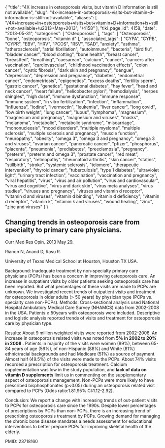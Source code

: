 {
    "title": "4X increase in osteoporosis visits, but vitamin D information is still not available",
    "slug": "4x-increase-in-osteoporosis-visits-but-vitamin-d-information-is-still-not-available",
    "aliases": [
        "/4X+increase+in+osteoporosis+visits+but+vitamin+D+information+is+still+not+available+\u2013+May+2013",
        "/4158"
    ],
    "tiki_page_id": 4158,
    "date": "2013-05-31",
    "categories": [
        "Osteoporosis"
    ],
    "tags": [
        "Osteoporosis",
        "bone",
        "osteoporosis",
        "vitamin d"
    ],
    "associated_tags": [
        "CYPA",
        "CYPB",
        "CYPR",
        "EBV",
        "HRV",
        "PCOS",
        "RSV",
        "SAD",
        "anxiety",
        "asthma",
        "atherosclerosis",
        "atrial fibrillation",
        "autoimmune",
        "bacteria",
        "bird flu",
        "bladder cancer",
        "blood clotting",
        "bone health",
        "breast cancer",
        "breastfed",
        "breathing",
        "caesarean",
        "calcium",
        "cancer",
        "cancers after vaccination",
        "cardiovascular",
        "childhood vaccination effects",
        "colon cancer",
        "cystic fibrosis",
        "dark skin and pregnancy",
        "dengue",
        "depression",
        "depression and pregnancy",
        "diabetes",
        "endometrial cancer",
        "endometriosis",
        "epigenetics",
        "excess deaths",
        "fertility sperm",
        "gastric cancer",
        "genetics",
        "gestational diabetes",
        "hay fever",
        "head and neck cancer",
        "heart failure",
        "helicobacter pylori",
        "hemodialysis",
        "herpes shingles",
        "high dose",
        "immune dysfunction",
        "immune response",
        "immune system",
        "in vitro fertilization",
        "infection",
        "inflammation",
        "influenza",
        "iodine",
        "ivermectin",
        "leukemia",
        "liver cancer",
        "long covid",
        "low birth weight",
        "lung cancer",
        "lupus",
        "lymphoma",
        "magnesium",
        "magnesium and pregnancy",
        "magnesium and viruses",
        "masks",
        "melanoma",
        "metabolic",
        "metabolic syndrome",
        "miscarriage",
        "mononucleosis",
        "mood disorders",
        "multiple myeloma",
        "multiple sclerosis",
        "multiple sclerosis and pregnancy",
        "muscle function",
        "neuropathy",
        "obesity",
        "omega 3",
        "omega 3 and pregnancy",
        "omega 3 and viruses",
        "ovarian cancer",
        "pancreatic cancer",
        "pfizer",
        "phosphorus",
        "placenta",
        "pneumonia",
        "prediabetes",
        "preeclampsia",
        "pregnancy",
        "preterm",
        "preterm and omega 3",
        "prostate cancer",
        "red meat",
        "respiratory",
        "retinopathy",
        "rheumatoid arthritis",
        "skin cancer",
        "statins",
        "stillbirth",
        "stroke",
        "systemic sclerosis",
        "telomere",
        "therapeutic intervention",
        "thyroid cancer",
        "tuberculosis",
        "type 1 diabetes",
        "ultraviolet light",
        "urinary tract infection",
        "vaccination",
        "vaccination and pregnancy",
        "viral hepatitis",
        "virus",
        "virus and air pollution",
        "virus and cardiovascular",
        "virus and cognitive",
        "virus and dark skin",
        "virus meta analyses",
        "virus studies",
        "viruses and pregnancy",
        "viruses and vitamin d receptor",
        "vitamin d and viruses",
        "vitamin d binding",
        "vitamin d deficiency",
        "vitamin d receptor",
        "vitamin k",
        "vitamin k and viruses",
        "wound healing",
        "zinc",
        "zinc and viruses"
    ]
}


## Changing trends in osteoporosis care from specialty to primary care physicians.

Curr Med Res Opin. 2013 May 29.

Rianon N, Anand D, Rasu R.

University of Texas Medical School at Houston, Houston TX USA.

Background: Inadequate treatment by non-specialty primary care physicians (PCPs) has been a concern in improving osteoporosis care. An increase in outpatient visits by older patients seeking osteoporosis care has been reported. But what percentages of these visits are made to PCPs are unknown. We investigated recent trends of outpatient visits and treatment for osteoporosis in older adults (> 50 years) by physician type (PCPs vs. specialty care non-PCPs). Methods: Cross-sectional analysis used National Hospital Ambulatory Medical Care Survey (NHAMCS) data from 2002-2008 in the USA. Patients ≥ 50years with osteoporosis were included. Descriptive and logistic analysis reported trends of visits and treatment for osteoporosis care by physician type. 

Results: About 9 million weighted visits were reported from 2002-2008. An increase in osteoporosis related visits was noted from  **5% in 2002 to 20% in 2008** . Patients in majority of the visits were women (89%), between 65-84 years of age (56%), of non-Hispanic (88%) and White (81%) ethnic/racial backgrounds and had Medicare (51%) as source of payment. Almost half (49.5%) of the visits were made to the PCPs. About 74% visits recorded a prescription for osteoporosis treatment. Calcium supplementation was low in the study population, and  **lack of data on vitamin D supplements**  limit us in commenting on the supplementary aspect of osteoporosis management. Non-PCPs were more likely to have prescribed bisphosphonates (p<0.05) during an osteoporosis related visit compared to PCPs (Odds ratio:1.81,95% CI:1.12-2.92). 

Conclusion: We report a change with increasing trends of out-patient visits to PCPs for osteoporosis care since the 1990s. Despite lower percentages of prescriptions by PCPs than non-PCPs, there is an increasing trend of prescribing osteoporosis treatment by PCPs. Growing demand for managing the chronic bone disease mandates a needs assessment for educational interventions to better prepare PCPs for improving skeletal health of the elderly.

PMID:     23718160